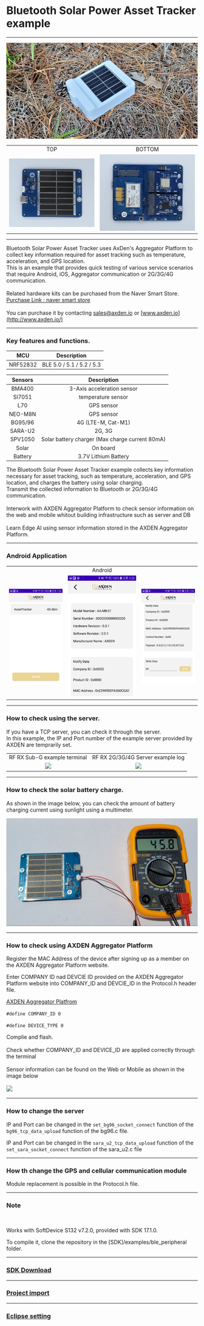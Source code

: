 
# Bluetooth Solar Power Asset Tracker example

-------------------------

<img src="./assets/axden_assset_tracker_main_image.png">

<table>
<tr>
<tr align="center">
  <td>TOP</td>
  <td>BOTTOM</td>
</tr>
  <tr align="center">
    <td><img src="./assets/Asset_tracker_PCB_TOP_FLAT.jpeg"></td>
    <td><img src="./assets/Asset_tracker_PCB_BTM_FLAT.jpeg"></td>
  </tr>
</table>

-------------------------


Bluetooth Solar Power Asset Tracker uses AxDen's Aggregator Platform to collect key information required for asset tracking such as temperature, acceleration, and GPS location.
<br>
This is an example that provides quick testing of various service scenarios that require Android, iOS, Aggregator communication or 2G/3G/4G communication.
<br>
<br>
Related hardware kits can be purchased from the Naver Smart Store.
<br>
[Purchase Link : naver smart store](https://smartstore.naver.com/axden)
<br>
<br>
You can purchase it by contacting sales@axden.io or [www.axden.io](http://www.axden.io/)
<br>

-------------------------

### Key features and functions.

MCU | Description
:-------------------------:|:-------------------------:
NRF52832 | BLE 5.0 / 5.1 / 5.2 / 5.3

Sensors | Description
:-------------------------:|:-------------------------:
BMA400 | 3-Axis acceleration sensor
SI7051 | temperature sensor
L70 | GPS sensor
NEO-M8N | GPS sensor
BG95/96 | 4G (LTE-M, Cat-M1)
SARA-U2 | 2G, 3G
SPV1050 | Solar battery charger (Max charge current 80mA)
Solar | On board
Battery | 3.7V Lithium Battery

The Bluetooth Solar Power Asset Tracker example collects key information necessary for asset tracking, such as temperature, acceleration, and GPS location, and charges the battery using solar charging.
<br>
Transmit the collected information to Bluetooth or 2G/3G/4G communication.
<br>
<br>
Interwork with AXDEN Aggregator Platform to check sensor information on the web and mobile whitout building infrastructure such as server and DB
<br>
<br>
Learn Edge AI using sensor information stored in the AXDEN Aggregator Platform.
<br>

-------------------------

### Android Application

<table>
  <tr align="center">
    <td> </td>
    <td> Android </td>
    <td> </td>
  </tr>
  <tr align="center">
    <td><img src="./assets/axden_android_scan.jpg"></td>
    <td><img src="./assets/axden_android_connect0.jpg"></td>
    <td><img src="./assets/axden_android_connect1.jpg"></td>
  </tr>
</table>


-------------------------

### How to check using the server.

If you have a TCP server, you can check it through the server.
<br>
In this example, the IP and Port number of the example server provided by AXDEN are temprarily set.
<table>
  <tr align="center">
    <td>RF RX Sub-G example terminal</td>
    <td>RF RX 2G/3G/4G Server example log</td>
  </tr>
  <tr align="center">
    <td><img src="./asset/RX_Sub_G.png"></td>
    <td><img src="./asset/Server_Log.png"></td>
  </tr>
</table>

-------------------------

### How to check the solar battery charge.

As shown in the image below, you can check the amount of battery charging current using sunlight using a multimeter.
<br>

<img src="./assets/axden_solar_power_charge.png">

-------------------------

### How to check using AXDEN Aggregator Platform

Register the MAC Address of the device after signing up as a member on the AXDEN Aggregator Platform website.
<br>

Enter COMPANY ID nad DEVCIE ID provided on the AXDEN Aggregator Platform website into COMPANY_ID and DEVCIE_ID in the Protocol.h header file.
<br>

[AXDEN Aggregator Platfrom](http://project.axden.io/)
<br>

`#define COMPANY_ID 0`
<br>

`#define DEVICE_TYPE 0`
<br>

Complie and flash.
<br>
<br>
Check whether COMPANY_ID and DEVICE_ID are applied correctly through the terminal
<br>
<br>
Sensor information can be found on the Web or Mobile as shown in the image below
<br>
<br>
<img src="./asset/GPS_Log.png">

-------------------------

### How to change the server

IP and Port can be changed in the `set_bg96_socket_connect` function of the `bg96_tcp_data_upload` function of the bg96.c file.
<br>

IP and Port can be changed in the `sara_u2_tcp_data_upload` function of the `set_sara_socket_connect` function of the sara_u2.c file
<br>

-------------------------

### How th change the GPS and cellular communication module

Module replacement is possible in the Protocol.h file.
<br>

-------------------------

### Note
<br>

Works with SoftDevice S132 v7.2.0, provided with SDK 17.1.0.
<br>

To compile it, clone the repository in the [SDK]/examples/ble_peripheral folder.

-------------------------

### [SDK Download](https://github.com/AxDen-Dev/NRF52_Ping_pong_example)

-------------------------


### [Project import](https://github.com/AxDen-Dev/NRF52_Ping_pong_example)

-------------------------


### [Eclipse setting](https://github.com/AxDen-Dev/NRF52_Ping_pong_example)
